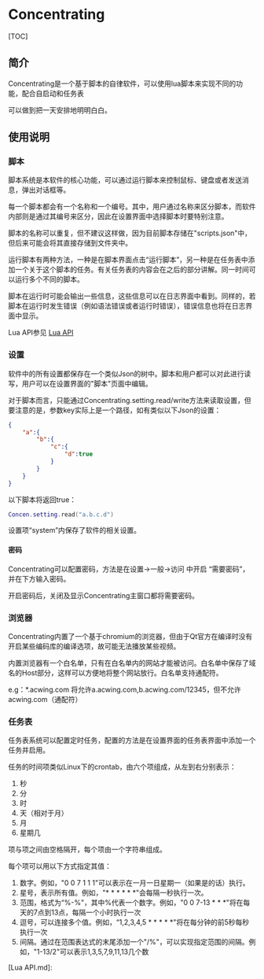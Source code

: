 # Concentrating

[TOC]

## 简介

Concentrating是一个基于脚本的自律软件，可以使用lua脚本来实现不同的功能，配合自启动和任务表

可以做到把一天安排地明明白白。

## 使用说明

### 脚本

脚本系统是本软件的核心功能，可以通过运行脚本来控制鼠标、键盘或者发送消息，弹出对话框等。

每一个脚本都会有一个名称和一个编号。其中，用户通过名称来区分脚本，而软件内部则是通过其编号来区分，因此在设置界面中选择脚本时要特别注意。

脚本的名称可以重复，但不建议这样做，因为目前脚本存储在"scripts.json"中，但后来可能会将其直接存储到文件夹中。

运行脚本有两种方法，一种是在脚本界面点击“运行脚本”，另一种是在任务表中添加一个关于这个脚本的任务。有关任务表的内容会在之后的部分讲解。同一时间可以运行多个不同的脚本。

脚本在运行时可能会输出一些信息，这些信息可以在日志界面中看到。同样的，若脚本在运行时发生错误（例如语法错误或者运行时错误），错误信息也将在日志界面中显示。

Lua API参见 [Lua API](LuaAPI.md)

### 设置

软件中的所有设置都保存在一个类似Json的树中。脚本和用户都可以对此进行读写，用户可以在设置界面的"脚本"页面中编辑。

对于脚本而言，只能通过Concentrating.setting.read/write方法来读取设置，但要注意的是，参数key实际上是一个路径，如有类似以下Json的设置：

```json
{
    "a":{
        "b":{
            "c":{
                "d":true
            }
        }
    }
}
```

以下脚本将返回true：

```lua
Concen.setting.read("a.b.c.d")
```

设置项“system”内保存了软件的相关设置。

#### 密码

Concentrating可以配置密码，方法是在设置->一般->访问 中开启 “需要密码”，并在下方输入密码。

开启密码后，关闭及显示Concentrating主窗口都将需要密码。

### 浏览器

Concentrating内置了一个基于chromium的浏览器，但由于Qt官方在编译时没有开启某些编码库的编译选项，故可能无法播放某些视频。

内置浏览器有一个白名单，只有在白名单内的网站才能被访问。白名单中保存了域名的Host部分，这样可以方便地将整个网站放行。白名单支持通配符。

e.g：*.acwing.com 将允许a.acwing.com,b.acwing.com/12345，但不允许acwing.com（通配符）

### 任务表

任务表系统可以配置定时任务，配置的方法是在设置界面的任务表界面中添加一个任务并启用。

任务的时间项类似Linux下的crontab，由六个项组成，从左到右分别表示：

1. 秒
2. 分
3. 时
4. 天（相对于月）
5. 月
6. 星期几

项与项之间由空格隔开，每个项由一个字符串组成。

每个项可以用以下方式指定其值：

1. 数字。例如，"0 0 7 1 1 1"可以表示在一月一日星期一（如果是的话）执行。
2. 星号，表示所有值。例如，"* * * * * *"会每隔一秒执行一次。
3. 范围，格式为“%-%"，其中%代表一个数字。例如，"0 0 7-13 * * *"将在每天的7点到13点，每隔一个小时执行一次
4. 逗号，可以连接多个值。例如，“1,2,3,4,5 * * * * *"将在每分钟的前5秒每秒执行一次
5. 间隔。通过在范围表达式的末尾添加一个"/%"，可以实现指定范围的间隔。例如，"1-13/2"可以表示1,3,5,7,9,11,13几个数

[Lua API.md]:
